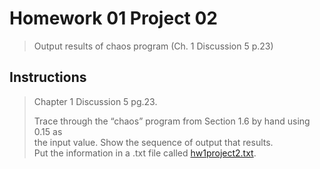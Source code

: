 # Homework 01 Project 02
> Output results of chaos program (Ch. 1 Discussion 5 p.23)

## Instructions
> Chapter 1 Discussion 5 pg.23.  
> 
> Trace through the “chaos” program from Section 1.6 by hand using 0.15 as  
> the input value.  Show the sequence of output that results.  
> Put the information in a .txt file called [hw1project2.txt](hw1project2.txt).